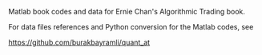Matlab book codes and data for Ernie Chan's Algorithmic Trading book.

For data files references and Python conversion for the Matlab codes, see

https://github.com/burakbayramli/quant_at

